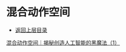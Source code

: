 # 混合动作空间

* [返回上层目录](../advanced-theme.md)



[混合动作空间｜揭秘创造人工智能的黑魔法（1）](https://zhuanlan.zhihu.com/p/462037789)

